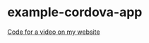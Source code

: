 # example-cordova-app

[Code for a video on my website](http://www.adamwadeharris.com/how-to-get-started-making-mobile-apps-with-cordova/)

